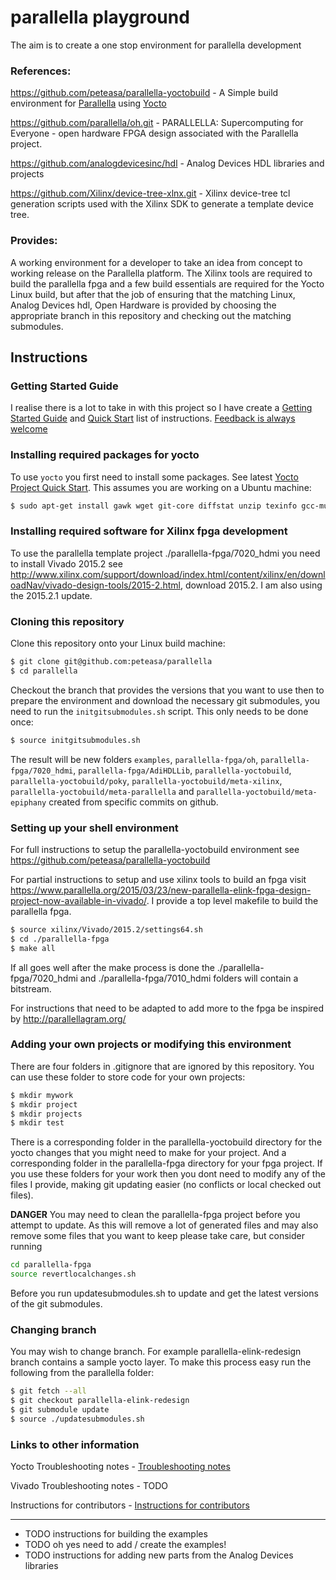 # parallella playground

The aim is to create a one stop environment for parallella development

### References:

https://github.com/peteasa/parallella-yoctobuild - A Simple build environment for [Parallella](http://www.parallella.org/) using [Yocto](http://www.yoctoproject.org/)

https://github.com/parallella/oh.git - PARALLELLA: Supercomputing for Everyone - open hardware FPGA design associated with the Parallella project.

https://github.com/analogdevicesinc/hdl - Analog Devices HDL libraries and projects

https://github.com/Xilinx/device-tree-xlnx.git - Xilinx device-tree tcl generation scripts used with the Xilinx SDK to generate a template device tree.

### Provides:

A working environment for a developer to take an idea from concept to working release on the Parallella platform.  The Xilinx tools are required to build the parallella fpga and a few build essentials are required for the Yocto Linux build, but after that the job of ensuring that the matching Linux, Analog Devices hdl, Open Hardware is provided by choosing the appropriate branch in this repository and checking out the matching submodules.


## Instructions

### Getting Started Guide

I realise there is a lot to take in with this project so I have create a [Getting Started Guide](https://github.com/peteasa/parallella/wiki/Getting-started) and [Quick Start](https://github.com/peteasa/parallella/wiki/Quick-start) list of instructions.  [Feedback is always welcome](https://parallella.org/forums/viewtopic.php?f=49&t=3180)

### Installing required packages for yocto

To use `yocto` you first need to install some packages. See latest [Yocto Project Quick Start](http://www.yoctoproject.org/docs/latest/yocto-project-qs/yocto-project-qs.html). This assumes you are working on a Ubuntu machine:

```bash
$ sudo apt-get install gawk wget git-core diffstat unzip texinfo gcc-multilib build-essential chrpath socat libsdl1.2-dev xterm
```

### Installing required software for Xilinx fpga development

To use the parallella template project ./parallella-fpga/7020_hdmi you need to install Vivado 2015.2 see http://www.xilinx.com/support/download/index.html/content/xilinx/en/downloadNav/vivado-design-tools/2015-2.html, download 2015.2. I am also using the 2015.2.1 update.

### Cloning this repository

Clone this repository onto your Linux build machine:
```bash
$ git clone git@github.com:peteasa/parallella
$ cd parallella
```

Checkout the branch that provides the versions that you want to use then to prepare the environment and download the necessary git submodules, you need to run the `initgitsubmodules.sh` script. This only needs to be done once:

```bash
$ source initgitsubmodules.sh
```

The result will be new folders `examples`, `parallella-fpga/oh`, `parallella-fpga/7020_hdmi`, `parallella-fpga/AdiHDLLib`, `parallella-yoctobuild`, `parallella-yoctobuild/poky`, `parallella-yoctobuild/meta-xilinx`, `parallella-yoctobuild/meta-parallella` and `parallella-yoctobuild/meta-epiphany` created from specific commits on github.

### Setting up your shell environment

For full instructions to setup the parallella-yoctobuild environment see https://github.com/peteasa/parallella-yoctobuild

For partial instructions to setup and use xilinx tools to build an fpga visit https://www.parallella.org/2015/03/23/new-parallella-elink-fpga-design-project-now-available-in-vivado/.  I provide a top level makefile to build the parallella fpga.

```bash
$ source xilinx/Vivado/2015.2/settings64.sh
$ cd ./parallella-fpga
$ make all
```

If all goes well after the make process is done the ./parallella-fpga/7020_hdmi and ./parallella-fpga/7010_hdmi folders will contain a bitstream.

For instructions that need to be adapted to add more to the fpga be inspired by http://parallellagram.org/

### Adding your own projects or modifying this environment

There are four folders in .gitignore that are ignored by this repository.  You can use these folder to store code for your own projects:

```bash
$ mkdir mywork
$ mkdir project
$ mkdir projects
$ mkdir test
```

There is a corresponding folder in the parallella-yoctobuild directory for the yocto changes that you might need to make for your project. And a corresponding folder in the parallella-fpga directory for your fpga project.  If you use these folders for your work then you dont need to modify any of the files I provide, making git updating easier (no conflicts or local checked out files).

**DANGER** You may need to clean the parallella-fpga project before you attempt to update. As this will remove a lot of generated files and may also remove some files that you want to keep please take care, but consider running

```bash
cd parallella-fpga
source revertlocalchanges.sh
```

Before you run updatesubmodules.sh to update and get the latest versions of the git submodules.

### Changing branch

You may wish to change branch.  For example parallella-elink-redesign branch contains a sample yocto layer.  To make this process easy run the following from the parallella folder:

```bash
$ git fetch --all
$ git checkout parallella-elink-redesign
$ git submodule update
$ source ./updatesubmodules.sh
```

### Links to other information

Yocto Troubleshooting notes - [Troubleshooting notes](https://github.com/peteasa/parallella-yoctobuild/wiki/Troubleshooting-notes)

Vivado Troubleshooting notes - TODO

Instructions for contributors - [Instructions for contributors](https://github.com/peteasa/parallella-yoctobuild/wiki/Instructions-for-contributors)


---------------------------------------

  * TODO instructions for building the examples
  * TODO oh yes need to add / create the examples!
  * TODO instructions for adding new parts from the Analog Devices libraries

